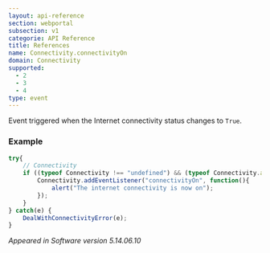 ```yaml
---
layout: api-reference
section: webportal
subsection: v1
categorie: API Reference
title: References
name: Connectivity.connectivityOn
domain: Connectivity
supported:
  - 2
  - 3
  - 4
type: event
---
```

Event triggered when the Internet connectivity status changes to `True`.

### Example

```javascript
try{
	// Connectivity
	if ((typeof Connectivity !== "undefined") && (typeof Connectivity.addEventListener !== "undefined")) {
		Connectivity.addEventListener("connectivityOn", function(){
			alert("The internet connectivity is now on");
		});
	}
} catch(e) {
	DealWithConnectivityError(e);
}
```

*Appeared in Software version 5.14.06.10*